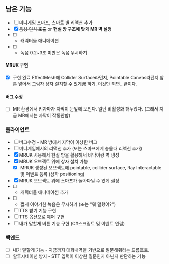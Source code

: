 ## 남은 기능
- [ ] 미니게임 스마프, 스마트 별 리액션 추가
- [x] ~~음성 인식 호출~~ or **현실 방 구조에 맞게 MR 벽 설정**
- [ ] + 캐릭터들 애니메이션
- [ ] + 녹음 0.2~3초 미만은 녹음 무시하기
#### MRUK 구현
- [x] 구현 완료
EffectMesh에 Collider Surface라던지, Pointable Canvas라던지 암튼 넣어서 그림자 상자 설치할 수 있게끔 하기. 이것만 되면...끝이다.
#### 버그 수정
- [ ] MR 환경에서 키자마자 자막이 눈앞에 보인다. 일단 비활성화 해두었다. (그래서 지금 MR에서는 자막이 작동안함)
### 클라이언트
- [ ] 버그수정 - MR 방에서 자막이 이상한 버그
- [ ] 미니게임에서의 리액션 추가 (또는 스마프에게 총쏠때 리액션 추가)
- [x] MRUK 사용해서 현실 방을 활용해서 바닥이랑 벽 생성
- [x] MRUK 오브젝트 위에 상자 설치 가능
	- [x] MRUK 생성된 오브젝트에 pointable, collider surface, Ray Interactable 및 이벤트 등록 (상자 positioning)
- [x] MRUK 오브젝트 위에 스마프가 돌아다닐 수 있게 설정
- [ ] + 캐릭터들 애니메이션 추가
- [ ] + 짧게 이야기한 녹음은 무시하기 (또는 "뭐 말했어?")
- [ ] TTS 받기 기능 구현
- [ ] TTS 옵션으로 제어 구현
- [ ] 내가 말할게 버튼 기능 구현 (C#스크립트 및 이벤트 연결)
### 백엔드
- [ ] 내가 말할게 기능 - 지금까지 대화내역을 기반으로 질문해줘라는 프롬프트.
- [ ] 할루시네이션 방지 - STT 입력이 이상한 질문인지 아닌지 판단하는 기능